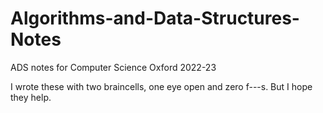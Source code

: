 # Algorithms-and-Data-Structures-Notes
ADS notes for Computer Science Oxford 2022-23

I wrote these with two braincells, one eye open and zero f---s. But I hope they help.
